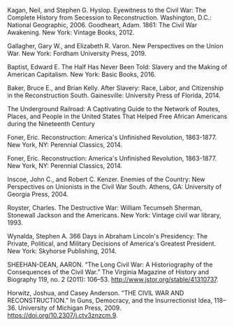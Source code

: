 Kagan, Neil, and Stephen G. Hyslop. Eyewitness to the Civil War: The Complete History from Secession to Reconstruction. Washington, D.C.: National Geographic, 2006. 
Goodheart, Adam. 1861: The Civil War Awakening. New York: Vintage Books, 2012. 

Gallagher, Gary W., and Elizabeth R. Varon. New Perspectives on the Union War. New York: Fordham University Press, 2019. 

Baptist, Edward E. The Half Has Never Been Told: Slavery and the Making of American Capitalism. New York: Basic Books, 2016. 

Baker, Bruce E., and Brian Kelly. After Slavery: Race, Labor, and Citizenship in the Reconstruction South. Gainesville: University Press of Florida, 2014. 

The Underground Railroad: A Captivating Guide to the Network of Routes, Places, and People in the United States That Helped Free African Americans during the Nineteenth 
Century

Foner, Eric. Reconstruction: America's Unfinished Revolution, 1863-1877. New York, NY: Perennial Classics, 2014. 

Foner, Eric. Reconstruction: America's Unfinished Revolution, 1863-1877. New York, NY: Perennial Classics, 2014. 

Inscoe, John C., and Robert C. Kenzer. Enemies of the Country: New Perspectives on Unionists in the Civil War South. Athens, GA: University of Georgia Press, 2004.

Royster, Charles. The Destructive War: William Tecumseh Sherman, Stonewall Jackson and the Americans. New York: Vintage civil war library, 1993. 

Wynalda, Stephen A. 366 Days in Abraham Lincoln's Presidency: The Private, Political, and Military Decisions of America's Greatest President. New York: Skyhorse Publishing, 2014. 

SHEEHAN-DEAN, AARON. “The Long Civil War: A Historiography of the Consequences of the Civil War.” The Virginia Magazine of History and Biography 119, no. 2 (2011): 106–53. http://www.jstor.org/stable/41310737.

Horwitz, Joshua, and Casey Anderson. “THE CIVIL WAR AND RECONSTRUCTION.” In Guns, Democracy, and the Insurrectionist Idea, 118–36. University of Michigan Press, 2009. https://doi.org/10.2307/j.ctv3znzcm.9.



